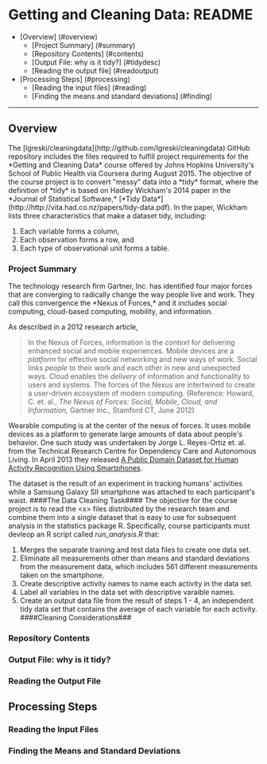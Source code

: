 Getting and Cleaning Data: README
=================================
* [Overview] (#overview)
    * [Project Summary] (#summary)
    * [Repository Contents] (#contents)
    * [Output File: why is it tidy?] (#tidydesc)
    * [Reading the output file] (#readoutput)
* [Processing Steps] (#processing)
    * [Reading the input files] (#reading)
    * [Finding the means and standard deviations] (#finding)

* * *

<h2 id="overview">Overview</h2>
The [lgreski/cleaningdata](http://github.com/lgreski/cleaningdata) GitHub repository includes the files required to fulfill project requirements for the *Getting and Cleaning Data* course offered by Johns Hopkins University's School of Public Health via Coursera during August 2015. The objective of the course project is to convert "messy" data into a *tidy* format, where the definition of *tidy* is based on Hadley Wickham's 2014 paper in the *Journal of Statistical Software,*  [*Tidy Data*](http://http://vita.had.co.nz/papers/tidy-data.pdf). In the paper, Wickham lists three characteristics that make a dataset tidy, including:

  1. Each variable forms a column,
  2. Each observation forms a row, and
  3. Each type of observational unit forms a table.

<h3 id="summary">Project Summary</h3>
The technology research firm Gartner, Inc. has identified four major forces that are converging to radically change the way people live and work. They call this convergence the *Nexus of Forces,* and it includes social computing, cloud-based computing, mobility, and information.

As described in a 2012 research article,
>In the Nexus of Forces, information is the *context* for delivering enhanced social and
 mobile experiences. Mobile devices are a *platform* for effective social networking and new ways of work. Social links *people* to their work and each other in new and unexpected ways. Cloud enables the *delivery* of information and functionality to users and systems. The forces of the Nexus are intertwined to create a user-driven ecosystem of modern computing.
(Reference: Howard, C. et. al., *The Nexus of Forces: Social, Mobile, Cloud, and Information,* Gartner Inc., Stamford CT, June 2012)

Wearable computing is at the center of the nexus of forces. It uses mobile devices as a platform to generate large amounts of data about people's behavior. One such study was undertaken by Jorge L. Reyes-Ortiz et. al. from the Technical Research Centre for Dependency Care and Autonomous Living. In April 2013 they released [A Public Domain Dataset for Human Activity Recognition Using Smartphones](http://archive.ics.uci.edu/ml/datasets/Human+Activity+Recognition+Using+Smartphones).

The dataset is the result of an experiment in tracking humans' activities while a Samsung Galaxy SII smartphone was attached to each participant's waist.
####The Data Cleaning Task####
The objective for the course project is to read the \<x\> files distributed by the research team and combine them into a single dataset that is easy to use for subsequent analysis in the statistics package R.
Specifically, course participants must devleop an R script called *run_analysis.R* that:
1. Merges the separate training and test data files to create one data set.
2. Eliminate all measurements other than means and standard deviations from the measurement data, which includes 561 different measurements taken on the smartphone.
3. Create descriptive activity names to name each activity in the data set.
4. Label all variables in the data set with descriptive varaible names.
5. Create an output data file from the result of steps 1 - 4, an independent tidy data set that contains the average of each variable for each activity.
####Cleaning Considerations###


<h3 id="contents">Repository Contents</h3>

<h3 id="tidydesc">Output File: why is it tidy?</h3>

<h3 id="readoutput">Reading the Output File</h3>

<h2 id="processing">Processing Steps</h2>

<h3 id="reading">Reading the Input Files</h3>

<h3 id="finding">Finding the Means and Standard Deviations</h3>
